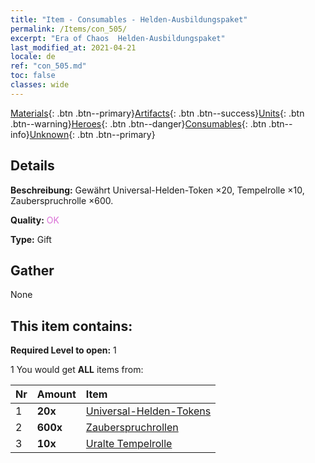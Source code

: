 ```yaml
---
title: "Item - Consumables - Helden-Ausbildungspaket"
permalink: /Items/con_505/
excerpt: "Era of Chaos  Helden-Ausbildungspaket"
last_modified_at: 2021-04-21
locale: de
ref: "con_505.md"
toc: false
classes: wide
---
```

 [Materials](/de/Items/){: .btn .btn--primary}[Artifacts](/de/Items/Artifacts/){: .btn .btn--success}[Units](/de/Items/Units/){: .btn .btn--warning}[Heroes](/de/Items/Heroes/){: .btn .btn--danger}[Consumables](/de/Items/Consumables/){: .btn .btn--info}[Unknown](/de/Items/Unknown/){: .btn .btn--primary}

## Details
 **Beschreibung:** Gewährt Universal-Helden-Token ×20, Tempelrolle ×10, Zauberspruchrolle ×600.

 **Quality:** <span style="color: #DA70D6">OK</span>

 **Type:** Gift

## Gather

  None

## This item contains:

 **Required Level to open:** 1

 1 You would get **ALL** items  from:

  | Nr | Amount |     Item    |
  |:---|:-------|:------------|
  | 1 |  **20x** | [Universal-Helden-Tokens](/de/Items/her_358/) |  | 
  | 2 |  **600x** | [Zauberspruchrollen](/de/Items/con_694/) |  | 
  | 3 |  **10x** | [Uralte Tempelrolle](/de/Items/con_697/) |  | 
